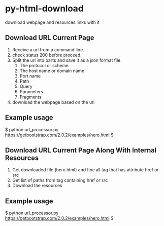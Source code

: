 # py-html-download
download webpage and resources links with it 

## Download URL Current Page

1. Receive a url from a command line.
2. check status 200 before proceed.
3. Split the url into parts and save it as a json format file.
    1. The protocol or scheme
    2. The host name or domain name
    3. Port name
    4. Path
    5. Query
    6. Parameters
    7. Fragments
4. download the webpage based on the url

## Example usage

$ python url_processor.py https://getbootstrap.com/2.0.2/examples/hero.html
$ 

## Download URL Current Page Along With Internal Resources

1. Get downloaded file (hero.html) and fine all tag that has attribute href or src
2. Get list of paths from tag containing href or src
3. Download the resources

## Example usage 

$ python url_processor.py https://getbootstrap.com/2.0.2/examples/hero.html
$ 